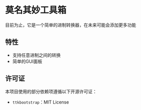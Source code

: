# 莫名其妙工具箱
目前为止，它是一个简单的进制转换器，在未来可能会添加更多功能

## 特性
- 支持任意进制之间的转换
- 简单的GUI面板

## 许可证
本项目使用的部分依赖项遵循以下开源许可证：

- `ttkbootstrap`：MIT License  